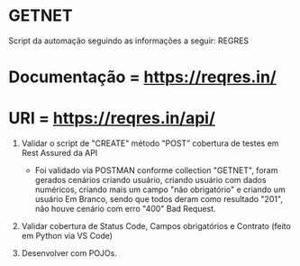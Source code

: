 # GETNET
Script da automação seguindo as informações a seguir: REGRES

# Documentação = https://reqres.in/
# URI = https://reqres.in/api/

1) Validar o script de "CREATE" método "POST” cobertura de testes em Rest Assured da API
    - Foi validado via POSTMAN conforme collection "GETNET", foram gerados cenários criando usuário, criando usuário com dados numéricos, criando mais um campo "não obrigatório" e criando um usuário Em Branco, sendo que todos deram como resultado "201", não houve cenário com erro "400" Bad Request.

2) Validar cobertura de Status Code, Campos obrigatórios e Contrato (feito em Python via VS Code)

3) Desenvolver com POJOs. 

